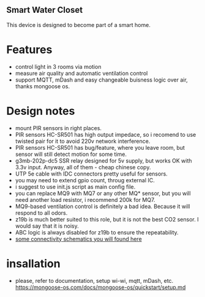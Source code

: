 ## Smart Water Closet
This device is designed to become part of a smart home.

# Features
- control light in 3 rooms via motion
- measure air quality and automatic ventilation control
- support MQTT, mDash and easy changeable buisness logic over air, thanks mongoose os.

# Design notes
- mount PIR sensors in right places.
- PIR sensors HC-SR501 has high output impedace, so i recomend to use twisted pair for it to avoid 220v network interference.
- PIR sensors HC-SR501 has bug/feature, where you leave room, but sensor will still detect motion for some time.
- g3mb-202p-dc5 SSR relay designed for 5v supply, but works OK with 3.3v input. Anyway, all of them - cheap chinese copy.
- UTP 5e cable with IDC connectors pretty useful for sensors.
- you may need to extend gpio count, throug external IC.
- i suggest to use init.js script as main config file.
- you can replace MQ9 with MQ7 or any other MQ* sensor, but you will need another load resistor, i recommend 200k for MQ7.
- MQ9-based ventilation control is definitely a bad idea. Because it will respond to all odors.
- z19b is much better suited to this role, but it is not the best CO2 sensor. I would say that it is noisy.
- ABC logic is always disabled for z19b to ensure the repeatability.
- [some connectivity schematics you will found here](docs)

# insallation
- please, refer to documentation, setup wi-wi, mqtt, mDash, etc. https://mongoose-os.com/docs/mongoose-os/quickstart/setup.md
